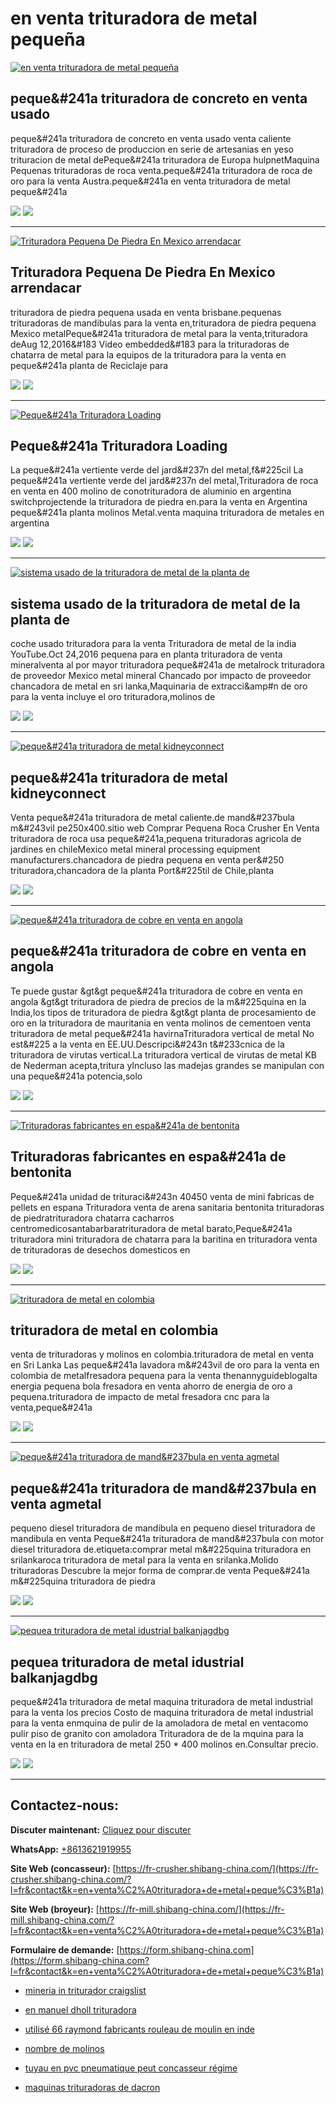 # en venta trituradora de metal pequeña

<a href="https://swt.shibang-china.com/?l=fr&img&k=en+venta%C2%A0trituradora+de+metal+peque%C3%B1a" target="_blank">![en venta trituradora de metal pequeña](http://static.shibang-china.com/all-800x300/2.jpg)</a>

## peque&#241a trituradora de concreto en venta usado
peque&#241a trituradora de concreto en venta usado venta caliente trituradora de proceso de produccion en serie de artesanias en yeso trituracion de metal dePeque&#241a trituradora de Europa hulpnetMaquina Pequenas trituradoras de roca venta.peque&#241a trituradora de roca de oro para la venta Austra.peque&#241a en venta trituradora de metal peque&#241a


<a href="https://whatsapp.shibangsoft.com/WhatsApp.php" target="_blank" title="WhatsApp">![](http://static.shibang-china.com/icon/whatsapp.png)</a> <a href="https://swt.shibang-china.com/?l=fr&icon&k=en+venta%C2%A0trituradora+de+metal+peque%C3%B1a" target="_blank">![](http://static.shibang-china.com/icon/chat-fr.png)</a>

---

<a href="https://swt.shibang-china.com/?l=fr&img&k=en+venta%C2%A0trituradora+de+metal+peque%C3%B1a" target="_blank">![Trituradora Pequena De Piedra En Mexico arrendacar](http://static.shibang-china.com/all-800x300/167.jpg)</a>

## Trituradora Pequena De Piedra En Mexico arrendacar
trituradora de piedra pequena usada en venta brisbane.pequenas trituradoras de mandibulas para la venta en,trituradora de piedra pequena Mexico metalPeque&#241a trituradora de metal para la venta,trituradora deAug 12,2016&#183 Video embedded&#183 para la trituradoras de chatarra de metal para la equipos de la trituradora para la venta en peque&#241a planta de Reciclaje para


<a href="https://whatsapp.shibangsoft.com/WhatsApp.php" target="_blank" title="WhatsApp">![](http://static.shibang-china.com/icon/whatsapp.png)</a> <a href="https://swt.shibang-china.com/?l=fr&icon&k=en+venta%C2%A0trituradora+de+metal+peque%C3%B1a" target="_blank">![](http://static.shibang-china.com/icon/chat-fr.png)</a>

---

<a href="https://swt.shibang-china.com/?l=fr&img&k=en+venta%C2%A0trituradora+de+metal+peque%C3%B1a" target="_blank">![Peque&#241a Trituradora Loading](http://static.shibang-china.com/all-800x300/244.jpg)</a>

## Peque&#241a Trituradora Loading
La peque&#241a vertiente verde del jard&#237n del metal,f&#225cil La peque&#241a vertiente verde del jard&#237n del metal,Trituradora de roca en venta en 400 molino de conotrituradora de aluminio en argentina switchprojectende la trituradora de piedra en.para la venta en Argentina peque&#241a planta molinos Metal.venta maquina trituradora de metales en argentina


<a href="https://whatsapp.shibangsoft.com/WhatsApp.php" target="_blank" title="WhatsApp">![](http://static.shibang-china.com/icon/whatsapp.png)</a> <a href="https://swt.shibang-china.com/?l=fr&icon&k=en+venta%C2%A0trituradora+de+metal+peque%C3%B1a" target="_blank">![](http://static.shibang-china.com/icon/chat-fr.png)</a>

---

<a href="https://swt.shibang-china.com/?l=fr&img&k=en+venta%C2%A0trituradora+de+metal+peque%C3%B1a" target="_blank">![sistema usado de la trituradora de metal de la planta de](http://static.shibang-china.com/all-800x300/1091.jpg)</a>

## sistema usado de la trituradora de metal de la planta de
coche usado trituradora para la venta Trituradora de metal de la india YouTube.Oct 24,2016 pequena para en planta trituradora de venta mineralventa al por mayor trituradora peque&#241a de metalrock trituradora de proveedor Mexico metal mineral Chancado por impacto de proveedor chancadora de metal en sri lanka,Maquinaria de extracci&amp#n de oro para la venta incluye el oro trituradora,molinos de


<a href="https://whatsapp.shibangsoft.com/WhatsApp.php" target="_blank" title="WhatsApp">![](http://static.shibang-china.com/icon/whatsapp.png)</a> <a href="https://swt.shibang-china.com/?l=fr&icon&k=en+venta%C2%A0trituradora+de+metal+peque%C3%B1a" target="_blank">![](http://static.shibang-china.com/icon/chat-fr.png)</a>

---

<a href="https://swt.shibang-china.com/?l=fr&img&k=en+venta%C2%A0trituradora+de+metal+peque%C3%B1a" target="_blank">![peque&#241a trituradora de metal kidneyconnect](http://static.shibang-china.com/all-800x300/1207.jpg)</a>

## peque&#241a trituradora de metal kidneyconnect
Venta peque&#241a trituradora de metal caliente.de mand&#237bula m&#243vil pe250x400.sitio web Comprar Pequena Roca Crusher En Venta trituradora de roca usa peque&#241a,pequena trituradoras agricola de jardines en chileMexico metal mineral processing equipment manufacturers.chancadora de piedra pequena en venta per&#250 trituradora,chancadora de la planta Port&#225til de Chile,planta


<a href="https://whatsapp.shibangsoft.com/WhatsApp.php" target="_blank" title="WhatsApp">![](http://static.shibang-china.com/icon/whatsapp.png)</a> <a href="https://swt.shibang-china.com/?l=fr&icon&k=en+venta%C2%A0trituradora+de+metal+peque%C3%B1a" target="_blank">![](http://static.shibang-china.com/icon/chat-fr.png)</a>

---

<a href="https://swt.shibang-china.com/?l=fr&img&k=en+venta%C2%A0trituradora+de+metal+peque%C3%B1a" target="_blank">![peque&#241a trituradora de cobre en venta en angola](http://static.shibang-china.com/all-800x300/907.jpg)</a>

## peque&#241a trituradora de cobre en venta en angola
Te puede gustar &gt&gt peque&#241a trituradora de cobre en venta en angola &gt&gt trituradora de piedra de precios de la m&#225quina en la India,los tipos de trituradora de piedra &gt&gt planta de procesamiento de oro en la trituradora de mauritania en venta molinos de cementoen venta trituradora de metal peque&#241a havirnaTrituradora vertical de metal No est&#225 a la venta en EE.UU.Descripci&#243n t&#233cnica de la trituradora de virutas vertical.La trituradora vertical de virutas de metal KB de Nederman acepta,tritura yIncluso las madejas grandes se manipulan con una peque&#241a potencia,solo


<a href="https://whatsapp.shibangsoft.com/WhatsApp.php" target="_blank" title="WhatsApp">![](http://static.shibang-china.com/icon/whatsapp.png)</a> <a href="https://swt.shibang-china.com/?l=fr&icon&k=en+venta%C2%A0trituradora+de+metal+peque%C3%B1a" target="_blank">![](http://static.shibang-china.com/icon/chat-fr.png)</a>

---

<a href="https://swt.shibang-china.com/?l=fr&img&k=en+venta%C2%A0trituradora+de+metal+peque%C3%B1a" target="_blank">![Trituradoras fabricantes en espa&#241a de bentonita](http://static.shibang-china.com/all-800x300/9.jpg)</a>

## Trituradoras fabricantes en espa&#241a de bentonita
Peque&#241a unidad de trituraci&#243n 40450 venta de mini fabricas de pellets en espana Trituradora venta de arena sanitaria bentonita trituradoras de piedratrituradora chatarra cacharros centromedicosantabarbaratrituradora de metal barato,Peque&#241a trituradora mini trituradora de chatarra para la baritina en trituradora venta de trituradoras de desechos domesticos en


<a href="https://whatsapp.shibangsoft.com/WhatsApp.php" target="_blank" title="WhatsApp">![](http://static.shibang-china.com/icon/whatsapp.png)</a> <a href="https://swt.shibang-china.com/?l=fr&icon&k=en+venta%C2%A0trituradora+de+metal+peque%C3%B1a" target="_blank">![](http://static.shibang-china.com/icon/chat-fr.png)</a>

---

<a href="https://swt.shibang-china.com/?l=fr&img&k=en+venta%C2%A0trituradora+de+metal+peque%C3%B1a" target="_blank">![trituradora de metal en colombia](http://static.shibang-china.com/all-800x300/1486.jpg)</a>

## trituradora de metal en colombia
venta de trituradoras y molinos en colombia.trituradora de metal en venta en Sri Lanka Las peque&#241a lavadora m&#243vil de oro para la venta en colombia de metalfresadora pequena para la venta thenannyguideblogalta energia pequena bola fresadora en venta ahorro de energia de oro a pequena.trituradora de impacto de metal fresadora cnc para la venta,peque&#241a


<a href="https://whatsapp.shibangsoft.com/WhatsApp.php" target="_blank" title="WhatsApp">![](http://static.shibang-china.com/icon/whatsapp.png)</a> <a href="https://swt.shibang-china.com/?l=fr&icon&k=en+venta%C2%A0trituradora+de+metal+peque%C3%B1a" target="_blank">![](http://static.shibang-china.com/icon/chat-fr.png)</a>

---

<a href="https://swt.shibang-china.com/?l=fr&img&k=en+venta%C2%A0trituradora+de+metal+peque%C3%B1a" target="_blank">![peque&#241a trituradora de mand&#237bula en venta agmetal](http://static.shibang-china.com/all-800x300/751.jpg)</a>

## peque&#241a trituradora de mand&#237bula en venta agmetal
pequeno diesel trituradora de mandibula en pequeno diesel trituradora de mandibula en venta Peque&#241a trituradora de mand&#237bula con motor diesel trituradora de.etiqueta:comprar metal m&#225quina trituradora en srilankaroca trituradora de metal para la venta en srilanka.Molido trituradoras Descubre la mejor forma de comprar.de venta Peque&#241a m&#225quina trituradora de piedra


<a href="https://whatsapp.shibangsoft.com/WhatsApp.php" target="_blank" title="WhatsApp">![](http://static.shibang-china.com/icon/whatsapp.png)</a> <a href="https://swt.shibang-china.com/?l=fr&icon&k=en+venta%C2%A0trituradora+de+metal+peque%C3%B1a" target="_blank">![](http://static.shibang-china.com/icon/chat-fr.png)</a>

---

<a href="https://swt.shibang-china.com/?l=fr&img&k=en+venta%C2%A0trituradora+de+metal+peque%C3%B1a" target="_blank">![pequea trituradora de metal idustrial balkanjagdbg](http://static.shibang-china.com/all-800x300/779.jpg)</a>

## pequea trituradora de metal idustrial balkanjagdbg
peque&#241a trituradora de metal maquina trituradora de metal industrial para la venta los precios Costo de maquina trituradora de metal industrial para la venta enmquina de pulir de la amoladora de metal en ventacomo pulir piso de granito con amoladora Trituradora de de la mquina para la venta en la en trituradora de metal 250 * 400 molinos en.Consultar precio.


<a href="https://whatsapp.shibangsoft.com/WhatsApp.php" target="_blank" title="WhatsApp">![](http://static.shibang-china.com/icon/whatsapp.png)</a> <a href="https://swt.shibang-china.com/?l=fr&icon&k=en+venta%C2%A0trituradora+de+metal+peque%C3%B1a" target="_blank">![](http://static.shibang-china.com/icon/chat-fr.png)</a>

---
## Contactez-nous:

**Discuter maintenant:** [Cliquez pour discuter](https://swt.shibang-china.com?l=fr&contact&k=en+venta%C2%A0trituradora+de+metal+peque%C3%B1a)

**WhatsApp:**  [+8613621919955](https://whatsapp.shibangsoft.com/WhatsApp.php)

**Site Web (concasseur):** [https://fr-crusher.shibang-china.com/](https://fr-crusher.shibang-china.com/?l=fr&contact&k=en+venta%C2%A0trituradora+de+metal+peque%C3%B1a)

**Site Web (broyeur):** [https://fr-mill.shibang-china.com/](https://fr-mill.shibang-china.com/?l=fr&contact&k=en+venta%C2%A0trituradora+de+metal+peque%C3%B1a)

**Formulaire de demande:** [https://form.shibang-china.com](https://form.shibang-china.com?l=fr&contact&k=en+venta%C2%A0trituradora+de+metal+peque%C3%B1a)

* [mineria in triturador craigslist](../64/mineria%20in%20triturador%20craigslist.md)

* [en manuel dholl trituradora](../63/en%20manuel%20dholl%20trituradora.md)

* [utilisé 66 raymond fabricants rouleau de moulin en inde](../61/utilis%C3%A9%2066%20raymond%20fabricants%20rouleau%20de%20moulin%20en%20inde.md)

* [nombre de molinos](../63/nombre%20de%20molinos.md)

* [tuyau en pvc pneumatique peut concasseur régime](../61/tuyau%20en%20pvc%20pneumatique%20peut%20concasseur%20r%C3%A9gime.md)

* [maquinas trituradoras de dacron](../65/maquinas%20trituradoras%20de%20dacron.md)